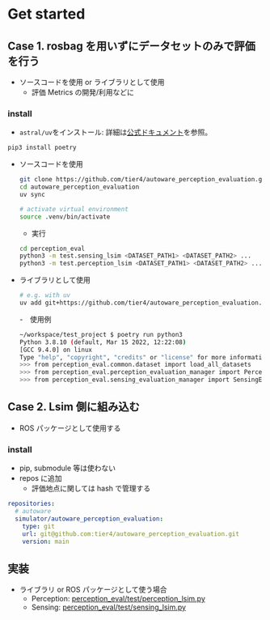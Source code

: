 # Get started

## Case 1. rosbag を用いずにデータセットのみで評価を行う

- ソースコードを使用 or ライブラリとして使用
  - 評価 Metrics の開発/利用などに

### install

- `astral/uv`をインストール: 詳細は[公式ドキュメント](https://docs.astral.sh/uv)を参照。

```bash
pip3 install poetry
```

- ソースコードを使用

  ```bash
  git clone https://github.com/tier4/autoware_perception_evaluation.git
  cd autoware_perception_evaluation
  uv sync

  # activate virtual environment
  source .venv/bin/activate
  ```

  - 実行

  ```bash
  cd perception_eval
  python3 -m test.sensing_lsim <DATASET_PATH1> <DATASET_PATH2> ...
  python3 -m test.perception_lsim <DATASET_PATH1> <DATASET_PATH2> ...
  ```

- ライブラリとして使用

  ```bash
  # e.g. with uv
  uv add git+https://github.com/tier4/autoware_perception_evaluation.git
  ```

  -　使用例

  ```bash
  ~/workspace/test_project $ poetry run python3
  Python 3.8.10 (default, Mar 15 2022, 12:22:08)
  [GCC 9.4.0] on linux
  Type "help", "copyright", "credits" or "license" for more information.
  >>> from perception_eval.common.dataset import load_all_datasets
  >>> from perception_eval.perception_evaluation_manager import PerceptionEvaluationManager
  >>> from perception_eval.sensing_evaluation_manager import SensingEvaluationManager
  ```

## Case 2. Lsim 側に組み込む

- ROS パッケージとして使用する

### install

- pip, submodule 等は使わない
- repos に追加
  - 評価地点に関しては hash で管理する

```yaml
repositories:
  # autoware
  simulator/autoware_perception_evaluation:
    type: git
    url: git@github.com:tier4/autoware_perception_evaluation.git
    version: main
```

## 実装

- ライブラリ or ROS パッケージとして使う場合
  - Perception: [perception_eval/test/perception_lsim.py](../../perception_eval/test/perception_lsim.py)
  - Sensing: [perception_eval/test/sensing_lsim.py](../../perception_eval/test/sensing_lsim.py)
